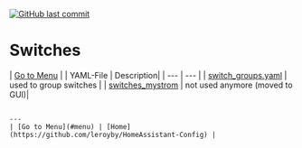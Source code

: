 [![GitHub last commit](https://img.shields.io/github/last-commit/leroyby/homeassistant-config?style=flat)](https://github.com/leroyby/HomeAssistant-Config/commits/main)

# Switches
| [Go to Menu](#menu) |
| YAML-File | Description|
| --- | --- | 
| [switch_groups.yaml](https://github.com/leroyby/HomeAssistant-Config/blob/main/switch/switch_groups.yaml) | used to group switches |
| [switches_mystrom](https://github.com/leroyby/HomeAssistant-Config/blob/main/switch/switches_mystrom.yaml) | not used anymore (moved to GUI)|

```

---
| [Go to Menu](#menu) | [Home](https://github.com/leroyby/HomeAssistant-Config) |